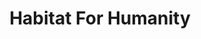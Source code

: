 ---
title: "Habitat For Humanity"
url: /new-smyrna-beach/habitat-for-humanity/
shop: Gebrauchtwaren
---